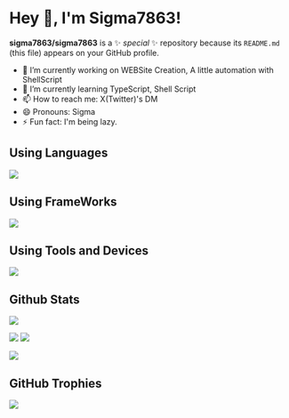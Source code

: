<h1>Hey 👋, I'm Sigma7863!</h1>

**sigma7863/sigma7863** is a ✨ _special_ ✨ repository because its `README.md` (this file) appears on your GitHub profile.

- 🔭 I’m currently working on WEBSite Creation, A little automation with ShellScript
- 🌱 I’m currently learning TypeScript, Shell Script
- 📫 How to reach me: X(Twitter)'s DM
- 😄 Pronouns: Sigma
- ⚡ Fun fact: I'm being lazy.

<h2>Using Languages</h2>
<a href="https://skillicons.dev">
  <img src="https://skillicons.dev/icons?i=html,css,js,ts">
</a>

<h2>Using FrameWorks</h2>
<a href="https://skillicons.dev">
  <img src="https://skillicons.dev/icons?i=react,next,astro">
</a>

<h2>Using Tools and Devices</h2>
<a href="https://skillicons.dev">
  <img src="https://skillicons.dev/icons?i=tailwind,vite,figma,git,github,windows,apple,vscode,discord,twitter">
</a>

<h2>Github Stats</h2>
<p align="left">
  <img src="http://github-profile-summary-cards.vercel.app/api/cards/profile-details?username=sigma7863&theme=algolia">
</p>

<p align="left">
  <img src="http://github-profile-summary-cards.vercel.app/api/cards/repos-per-language?username=sigma7863&theme=algolia" />
  <img src="http://github-profile-summary-cards.vercel.app/api/cards/productive-time?username=sigma7863&theme=algolia&utcOffset=8" />
</p>

<p align="left">
  <img src="http://github-profile-summary-cards.vercel.app/api/cards/stats?username=sigma7863&theme=algolia" />
</p>

<h2>GitHub Trophies</h2>
<p align="left">
  <img src="https://github-profile-trophy.vercel.app/?username=sigma7863" />
</p>

